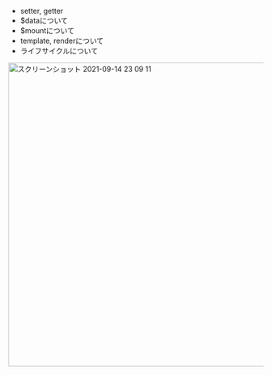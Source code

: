 - setter, getter
- $dataについて
- $mountについて
- template, renderについて
- ライフサイクルについて
<img width="600" alt="スクリーンショット 2021-09-14 23 09 11" src="https://user-images.githubusercontent.com/70265286/133273691-07fd5f96-d489-470b-984c-ecaa83631999.png">
